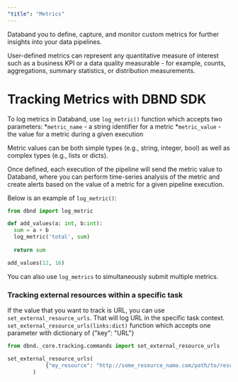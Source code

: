 ```yaml
---
"title": "Metrics"
---
```

Databand you to define, capture, and monitor custom metrics for further insights into your data pipelines. 

User-defined metrics can represent any quantitative measure of interest such as a business KPI or a data quality measurable - for example, counts, aggregations, summary statistics, or distribution measurements.

# Tracking Metrics with DBND SDK

To log metrics in Databand, use `log_metric()` function which accepts two parameters:
*`metric_name` - a string identifier for a metric
*`metric_value` -  the value for a metric during a given execution

Metric values can be both simple types (e.g., string, integer, bool) as well as complex types (e.g., lists or dicts).

Once defined, each execution of the pipeline will send the metric value to Databand, where you can perform time-series analysis of the metric and create alerts based on the value of a metric for a given pipeline execution. 

Below is an example of `log_metric()`:

``` python
from dbnd import log_metric

def add_values(a: int, b:int):
  sum = a + b
  log_metric('total', sum)
  
  return sum

add_values(12, 16)
```

You can also use `log_metrics` to simultaneously submit multiple metrics.


### Tracking external resources within a specific task
If the value that you want to track is URL, you can use `set_external_resource_urls`. That will log URL in the specific task context.   `set_external_resource_urls(links:dict)` function which accepts one parameter with dictionary of {"key": "URL"} 

``` python
from dbnd._core.tracking.commands import set_external_resource_urls

set_external_resource_urls(
            {"my_resource": "http://some_resource_name.com/path/to/resource/123456789"}
        )
```